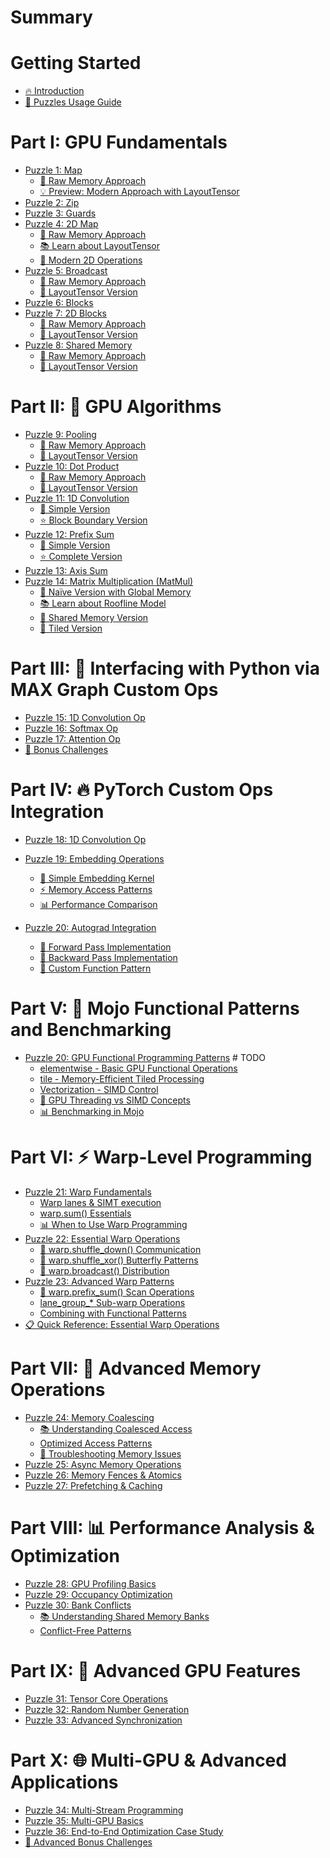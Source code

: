# Summary

# Getting Started
- [🔥 Introduction](./introduction.md)
- [🧭 Puzzles Usage Guide](./howto.md)

# Part I: GPU Fundamentals
- [Puzzle 1: Map](./puzzle_01/puzzle_01.md)
  - [🔰 Raw Memory Approach](./puzzle_01/raw.md)
  - [💡 Preview: Modern Approach with LayoutTensor](./puzzle_01/layout_tensor_preview.md)
- [Puzzle 2: Zip](./puzzle_02/puzzle_02.md)
- [Puzzle 3: Guards](./puzzle_03/puzzle_03.md)
- [Puzzle 4: 2D Map](./puzzle_04/puzzle_04.md)
  - [🔰 Raw Memory Approach](./puzzle_04/raw.md)
  - [📚 Learn about LayoutTensor](./puzzle_04/introduction_layout_tensor.md)
  - [🚀 Modern 2D Operations](./puzzle_04/layout_tensor.md)
- [Puzzle 5: Broadcast](./puzzle_05/puzzle_05.md)
  - [🔰 Raw Memory Approach](./puzzle_05/raw.md)
  - [📐 LayoutTensor Version](./puzzle_05/layout_tensor.md)
- [Puzzle 6: Blocks](./puzzle_06/puzzle_06.md)
- [Puzzle 7: 2D Blocks](./puzzle_07/puzzle_07.md)
  - [🔰 Raw Memory Approach](./puzzle_07/raw.md)
  - [📐 LayoutTensor Version](./puzzle_07/layout_tensor.md)
- [Puzzle 8: Shared Memory](./puzzle_08/puzzle_08.md)
  - [🔰 Raw Memory Approach](./puzzle_08/raw.md)
  - [📐 LayoutTensor Version](./puzzle_08/layout_tensor.md)

# Part II: 🧮 GPU Algorithms
- [Puzzle 9: Pooling](./puzzle_09/puzzle_09.md)
  - [🔰 Raw Memory Approach](./puzzle_09/raw.md)
  - [📐 LayoutTensor Version](./puzzle_09/layout_tensor.md)
- [Puzzle 10: Dot Product](./puzzle_10/puzzle_10.md)
  - [🔰 Raw Memory Approach](./puzzle_10/raw.md)
  - [📐 LayoutTensor Version](./puzzle_10/layout_tensor.md)
- [Puzzle 11: 1D Convolution](./puzzle_11/puzzle_11.md)
  - [🔰 Simple Version](./puzzle_11/simple.md)
  - [⭐ Block Boundary Version](./puzzle_11/block_boundary.md)
- [Puzzle 12: Prefix Sum](./puzzle_12/puzzle_12.md)
  - [🔰 Simple Version](./puzzle_12/simple.md)
  - [⭐ Complete Version](./puzzle_12/complete.md)
- [Puzzle 13: Axis Sum](./puzzle_13/puzzle_13.md)
- [Puzzle 14: Matrix Multiplication (MatMul)](./puzzle_14/puzzle_14.md)
    - [🔰 Naïve Version with Global Memory](./puzzle_14/naïve.md)
    - [📚 Learn about Roofline Model](./puzzle_14/roofline.md)
    - [🤝 Shared Memory Version](./puzzle_14/shared_memory.md)
    - [📐 Tiled Version](./puzzle_14/tiled.md)

# Part III: 🐍 Interfacing with Python via MAX Graph Custom Ops
- [Puzzle 15: 1D Convolution Op](./puzzle_15/puzzle_15.md)
- [Puzzle 16: Softmax Op](./puzzle_16/puzzle_16.md)
- [Puzzle 17: Attention Op](./puzzle_17/puzzle_17.md)
- [🎯 Bonus Challenges](./bonuses/part3.md)

# Part IV: 🔥 PyTorch Custom Ops Integration
- [Puzzle 18: 1D Convolution Op](./puzzle_18/puzzle_18.md)
- [Puzzle 19: Embedding Operations](./puzzle_19/puzzle_19.md)
  - [🔰 Simple Embedding Kernel](./puzzle_19/simple_embedding_kernel.md)
  - [⚡ Memory Access Patterns](./puzzle_19/coelased_memory_patterns.md)
  - [📊 Performance Comparison](./puzzle_19/performance.md)

- [Puzzle 20: Autograd Integration](./puzzle_20/puzzle_20.md)
  - [🔄 Forward Pass Implementation](./puzzle_20/forward_pass.md)
  - [📐 Backward Pass Implementation](./puzzle_20/backward_pass.md)
  - [🧮 Custom Function Pattern](./puzzle_20/custom_function.md)

# Part V: 🌊 Mojo Functional Patterns and Benchmarking
- [Puzzle 20: GPU Functional Programming Patterns]() # TODO
  - [elementwise - Basic GPU Functional Operations](./puzzle_20/elementwise.md)
  - [tile - Memory-Efficient Tiled Processing](./puzzle_20/tile.md)
  - [Vectorization - SIMD Control](./puzzle_20/vectorize.md)
  - [🧠 GPU Threading vs SIMD Concepts](./puzzle_20/gpu-thread-vs-simd.md)
  - [📊 Benchmarking in Mojo](./puzzle_20/benchmarking.md)

# Part VI: ⚡ Warp-Level Programming
- [Puzzle 21: Warp Fundamentals](./puzzle_21/puzzle_21.md)
  - [Warp lanes & SIMT execution](./puzzle_21/warp_simt.md)
  - [warp.sum() Essentials](./puzzle_21/warp_sum.md)
  - [📊 When to Use Warp Programming](./puzzle_21/warp_extra.md)
- [Puzzle 22: Essential Warp Operations]()
  - [🔄 warp.shuffle_down() Communication]()
  - [🔀 warp.shuffle_xor() Butterfly Patterns]()
  - [📡 warp.broadcast() Distribution]()
- [Puzzle 23: Advanced Warp Patterns]()
  - [🧮 warp.prefix_sum() Scan Operations]()
  - [lane_group_* Sub-warp Operations]()
  - [Combining with Functional Patterns]()
- [📋 Quick Reference: Essential Warp Operations]()

# Part VII: 🧠 Advanced Memory Operations
- [Puzzle 24: Memory Coalescing]()
  - [📚 Understanding Coalesced Access]()
  - [Optimized Access Patterns]()
  - [🔧 Troubleshooting Memory Issues]()
- [Puzzle 25: Async Memory Operations]()
- [Puzzle 26: Memory Fences & Atomics]()
- [Puzzle 27: Prefetching & Caching]()

# Part VIII: 📊 Performance Analysis & Optimization
- [Puzzle 28: GPU Profiling Basics]()
- [Puzzle 29: Occupancy Optimization]()
- [Puzzle 30: Bank Conflicts]()
  - [📚 Understanding Shared Memory Banks]()
  - [Conflict-Free Patterns]()

# Part IX: 🚀 Advanced GPU Features
- [Puzzle 31: Tensor Core Operations]()
- [Puzzle 32: Random Number Generation]()
- [Puzzle 33: Advanced Synchronization]()

# Part X: 🌐 Multi-GPU & Advanced Applications
- [Puzzle 34: Multi-Stream Programming]()
- [Puzzle 35: Multi-GPU Basics]()
- [Puzzle 36: End-to-End Optimization Case Study]()
- [🎯 Advanced Bonus Challenges]()
